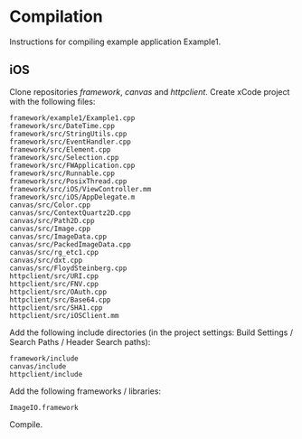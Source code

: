 # Compilation

Instructions for compiling example application Example1.

## iOS

Clone repositories _framework_, _canvas_ and _httpclient_. Create xCode project with the following files:

```
framework/example1/Example1.cpp
framework/src/DateTime.cpp
framework/src/StringUtils.cpp
framework/src/EventHandler.cpp
framework/src/Element.cpp
framework/src/Selection.cpp
framework/src/FWApplication.cpp
framework/src/Runnable.cpp
framework/src/PosixThread.cpp
framework/src/iOS/ViewController.mm
framework/src/iOS/AppDelegate.m
canvas/src/Color.cpp
canvas/src/ContextQuartz2D.cpp
canvas/src/Path2D.cpp
canvas/src/Image.cpp
canvas/src/ImageData.cpp
canvas/src/PackedImageData.cpp
canvas/src/rg_etc1.cpp
canvas/src/dxt.cpp
canvas/src/FloydSteinberg.cpp
httpclient/src/URI.cpp
httpclient/src/FNV.cpp
httpclient/src/OAuth.cpp
httpclient/src/Base64.cpp
httpclient/src/SHA1.cpp
httpclient/src/iOSClient.mm
```

Add the following include directories (in the project settings: Build Settings / Search Paths / Header Search paths):

```
framework/include
canvas/include
httpclient/include
```

Add the following frameworks / libraries:

```
ImageIO.framework
```

Compile.
